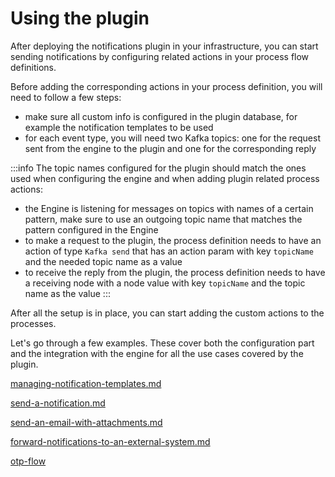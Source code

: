 # Using the plugin

After deploying the notifications plugin in your infrastructure, you can start sending notifications by configuring related actions in your process flow definitions.

Before adding the corresponding actions in your process definition, you will need to follow a few steps:

* make sure all custom info is configured in the plugin database, for example the notification templates to be used
* for each event type, you will need two Kafka topics: one for the request sent from the engine to the plugin and one for the corresponding reply

:::info
The topic names configured for the plugin should match the ones used when configuring the engine and when adding plugin related process actions:

* the Engine is listening for messages on topics with names of a certain pattern, make sure to use an outgoing topic name that matches the pattern configured in the Engine
* to make a request to the plugin, the process definition needs to have an action of type `Kafka send` that has an action param with key `topicName` and the needed topic name as a value
* to receive the reply from the plugin, the process definition needs to have a receiving node with a node value with key `topicName` and the topic name as the value
:::

After all the setup is in place, you can start adding the custom actions to the processes.

Let's go through a few examples. These cover both the configuration part and the integration with the engine for all the use cases covered by the plugin.

[managing-notification-templates.md](managing-notification-templates)

[send-a-notification.md](send-a-notification)

[send-an-email-with-attachments.md](send-an-email-with-attachments)

[forward-notifications-to-an-external-system.md](forward-notifications-to-an-external-system)

[otp-flow](otp-flow/)

